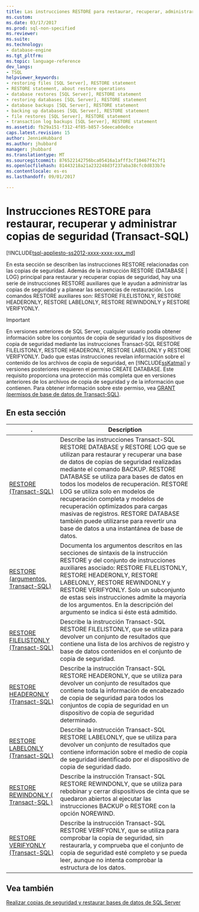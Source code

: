 ```yaml
---
title: Las instrucciones RESTORE para restaurar, recuperar, administrar las copias de seguridad (T-SQL) | Documentos de Microsoft
ms.custom: 
ms.date: 03/17/2017
ms.prod: sql-non-specified
ms.reviewer: 
ms.suite: 
ms.technology:
- database-engine
ms.tgt_pltfrm: 
ms.topic: language-reference
dev_langs:
- TSQL
helpviewer_keywords:
- restoring files [SQL Server], RESTORE statement
- RESTORE statement, about restore operations
- database restores [SQL Server], RESTORE statement
- restoring databases [SQL Server], RESTORE statement
- database backups [SQL Server], RESTORE statement
- backing up databases [SQL Server], RESTORE statement
- file restores [SQL Server], RESTORE statement
- transaction log backups [SQL Server], RESTORE statement
ms.assetid: fb29a151-f312-4f85-b857-5deeca0de8ce
caps.latest.revision: 15
author: JennieHubbard
ms.author: jhubbard
manager: jhubbard
ms.translationtype: MT
ms.sourcegitcommit: 876522142756bca05416a1afff3cf10467f4c7f1
ms.openlocfilehash: 81443218a21a232248d3f237aba38cfc0d833b7e
ms.contentlocale: es-es
ms.lasthandoff: 09/01/2017

---
```

# <a name="restore-statements-for-restoring-recovering-and-managing-backups-transact-sql"></a>Instrucciones RESTORE para restaurar, recuperar y administrar copias de seguridad (Transact-SQL)
[!INCLUDE[tsql-appliesto-ss2012-xxxx-xxxx-xxx_md](../../includes/tsql-appliesto-ss2012-xxxx-xxxx-xxx-md.md)]

  En esta sección se describen las instrucciones RESTORE relacionadas con las copias de seguridad. Además de la instrucción RESTORE {DATABASE | LOG} principal para restaurar y recuperar copias de seguridad, hay una serie de instrucciones RESTORE auxiliares que le ayudan a administrar las copias de seguridad y a planear las secuencias de restauración. Los comandos RESTORE auxiliares son: RESTORE FILELISTONLY, RESTORE HEADERONLY, RESTORE LABELONLY, RESTORE REWINDONLY y RESTORE VERIFYONLY.  
  
> [!IMPORTANT]  
>  En versiones anteriores de SQL Server, cualquier usuario podía obtener información sobre los conjuntos de copia de seguridad y los dispositivos de copia de seguridad mediante las instrucciones Transact-SQL RESTORE FILELISTONLY, RESTORE HEADERONLY, RESTORE LABELONLY y RESTORE VERIFYONLY. Dado que estas instrucciones revelan información sobre el contenido de los archivos de copia de seguridad, en [!INCLUDE[ssKatmai](../../includes/sskatmai-md.md)] y versiones posteriores requieren el permiso CREATE DATABASE. Este requisito proporciona una protección más completa que en versiones anteriores de los archivos de copia de seguridad y de la información que contienen. Para obtener información sobre este permiso, vea [GRANT &#40;permisos de base de datos de Transact-SQL&#41;](../../t-sql/statements/grant-database-permissions-transact-sql.md).  
  
## <a name="in-this-section"></a>En esta sección  
  
|.|Description|  
|---------------|-----------------|  
|[RESTORE &#40;Transact-SQL&#41;](../../t-sql/statements/restore-statements-transact-sql.md)|Describe las instrucciones Transact-SQL RESTORE DATABASE y RESTORE LOG que se utilizan para restaurar y recuperar una base de datos de copias de seguridad realizadas mediante el comando BACKUP. RESTORE DATABASE se utiliza para bases de datos en todos los modelos de recuperación. RESTORE LOG se utiliza solo en modelos de recuperación completa y modelos de recuperación optimizados para cargas masivas de registros. RESTORE DATABASE también puede utilizarse para revertir una base de datos a una instantánea de base de datos.|  
|[RESTORE &#40;argumentos, Transact-SQL&#41;](../../t-sql/statements/restore-statements-arguments-transact-sql.md)|Documenta los argumentos descritos en las secciones de sintaxis de la instrucción RESTORE y del conjunto de instrucciones auxiliares asociado: RESTORE FILELISTONLY, RESTORE HEADERONLY, RESTORE LABELONLY, RESTORE REWINDONLY y RESTORE VERIFYONLY. Solo un subconjunto de estas seis instrucciones admite la mayoría de los argumentos. En la descripción del argumento se indica si éste está admitido.|  
|[RESTORE FILELISTONLY &#40;Transact-SQL&#41;](../../t-sql/statements/restore-statements-filelistonly-transact-sql.md)|Describe la instrucción Transact-SQL RESTORE FILELISTONLY, que se utiliza para devolver un conjunto de resultados que contiene una lista de los archivos de registro y base de datos contenidos en el conjunto de copia de seguridad.|  
|[RESTORE HEADERONLY &#40;Transact-SQL&#41;](../../t-sql/statements/restore-statements-headeronly-transact-sql.md)|Describe la instrucción Transact-SQL RESTORE HEADERONLY, que se utiliza para devolver un conjunto de resultados que contiene toda la información de encabezado de copia de seguridad para todos los conjuntos de copia de seguridad en un dispositivo de copia de seguridad determinado.|  
|[RESTORE LABELONLY &#40;Transact-SQL&#41;](../../t-sql/statements/restore-statements-labelonly-transact-sql.md)|Describe la instrucción Transact-SQL RESTORE LABELONLY, que se utiliza para devolver un conjunto de resultados que contiene información sobre el medio de copia de seguridad identificado por el dispositivo de copia de seguridad dado.|  
|[RESTORE REWINDONLY &#40; Transact-SQL &#41;](../../t-sql/statements/restore-statements-rewindonly-transact-sql.md)|Describe la instrucción Transact-SQL RESTORE REWINDONLY, que se utiliza para rebobinar y cerrar dispositivos de cinta que se quedaron abiertos al ejecutar las instrucciones BACKUP o RESTORE con la opción NOREWIND.|  
|[RESTORE VERIFYONLY &#40;Transact-SQL&#41;](../../t-sql/statements/restore-statements-verifyonly-transact-sql.md)|Describe la instrucción Transact-SQL RESTORE VERIFYONLY, que se utiliza para comprobar la copia de seguridad, sin restaurarla, y comprueba que el conjunto de copia de seguridad esté completo y se pueda leer, aunque no intenta comprobar la estructura de los datos.|  
  
## <a name="see-also"></a>Vea también  
 [Realizar copias de seguridad y restaurar bases de datos de SQL Server](../../relational-databases/backup-restore/back-up-and-restore-of-sql-server-databases.md)  
  
  
